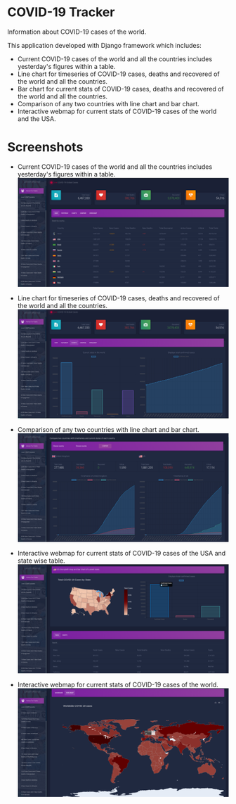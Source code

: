 # COVID-19 Tracker
Information about COVID-19 cases of the world.

This application developed with Django framework which includes:
- Current COVID-19 cases of the world and all the countries includes yesterday's figures within a table.
- Line chart for timeseries of COVID-19 cases, deaths and recovered of the world and all the countries.
- Bar chart for current stats of COVID-19 cases, deaths and recovered of the world and all the countries.
- Comparison of any two countries with line chart and bar chart.
- Interactive webmap for current stats of COVID-19 cases of the world and the USA.

# Screenshots
- Current COVID-19 cases of the world and all the countries includes yesterday's figures within a table.
![Image of COVID-19 Tracker Dashboard](https://github.com/bhaveshkumarhari/coronavirus-cases/blob/master/screenshots/dashboard.png)

- Line chart for timeseries of COVID-19 cases, deaths and recovered of the world and all the countries.
![Image of COVID-19 Line and Bar charts](https://github.com/bhaveshkumarhari/coronavirus-cases/blob/master/screenshots/world_linechart_barchart.png)

- Comparison of any two countries with line chart and bar chart.
![Image of Comparing two countries](https://github.com/bhaveshkumarhari/coronavirus-cases/blob/master/screenshots/compare_countries.png)

- Interactive webmap for current stats of COVID-19 cases of the USA and state wise table.
![Image of USA page](https://github.com/bhaveshkumarhari/coronavirus-cases/blob/master/screenshots/usa_page.png)

- Interactive webmap for current stats of COVID-19 cases of the world.
![Image of COVID-19 World Choropleth Map](https://github.com/bhaveshkumarhari/coronavirus-cases/blob/master/screenshots/world_choropleth.png)
